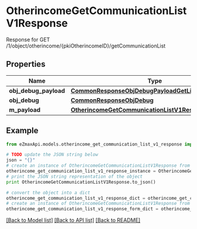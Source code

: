 # OtherincomeGetCommunicationListV1Response

Response for GET /1/object/otherincome/{pkiOtherincomeID}/getCommunicationList

## Properties
Name | Type | Description | Notes
------------ | ------------- | ------------- | -------------
**obj_debug_payload** | [**CommonResponseObjDebugPayloadGetList**](CommonResponseObjDebugPayloadGetList.md) |  | 
**obj_debug** | [**CommonResponseObjDebug**](CommonResponseObjDebug.md) |  | [optional] 
**m_payload** | [**OtherincomeGetCommunicationListV1ResponseMPayload**](OtherincomeGetCommunicationListV1ResponseMPayload.md) |  | 

## Example

```python
from eZmaxApi.models.otherincome_get_communication_list_v1_response import OtherincomeGetCommunicationListV1Response

# TODO update the JSON string below
json = "{}"
# create an instance of OtherincomeGetCommunicationListV1Response from a JSON string
otherincome_get_communication_list_v1_response_instance = OtherincomeGetCommunicationListV1Response.from_json(json)
# print the JSON string representation of the object
print OtherincomeGetCommunicationListV1Response.to_json()

# convert the object into a dict
otherincome_get_communication_list_v1_response_dict = otherincome_get_communication_list_v1_response_instance.to_dict()
# create an instance of OtherincomeGetCommunicationListV1Response from a dict
otherincome_get_communication_list_v1_response_form_dict = otherincome_get_communication_list_v1_response.from_dict(otherincome_get_communication_list_v1_response_dict)
```
[[Back to Model list]](../README.md#documentation-for-models) [[Back to API list]](../README.md#documentation-for-api-endpoints) [[Back to README]](../README.md)


